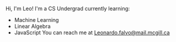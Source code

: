 Hi, I'm Leo!
I'm a CS Undergrad currently learning:
- Machine Learning
- Linear Algebra
- JavaScript
You can reach me at Leonardo.falvo@mail.mcgill.ca
